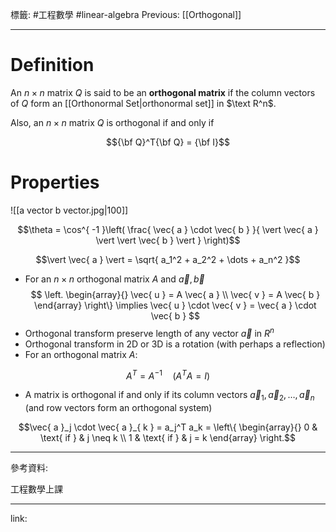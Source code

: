 標籤: #工程數學 #linear-algebra 
Previous: [[Orthogonal]]

---

# Definition

An $n \times n$ matrix $Q$ is said to be an **orthogonal matrix** if the column vectors of $Q$ form an [[Orthonormal Set|orthonormal set]] in $\text R^n$.

Also, an $n \times n$ matrix $Q$ is orthogonal if and only if 

$${\bf Q}^T{\bf Q} = {\bf I}$$

# Properties

![[a vector b vector.jpg|100]]

$$\theta = \cos^{ -1 }\left( \frac{ \vec{ a } \cdot \vec{ b } }{ \vert \vec{ a } \vert \vert \vec{ b } \vert } \right)$$

$$\vert \vec{ a } \vert = \sqrt{ a_1^2 + a_2^2 + \dots + a_n^2 }$$

- For an $n \times n$ orthogonal matrix $A$ and $\vec{ a }, \vec{ b }$
$$
\left.
\begin{array}{}
	\vec{ u } = A \vec{ a } \\
	\vec{ v } = A \vec{ b }
\end{array}
\right\}
\implies \vec{ u } \cdot \vec{ v } = \vec{ a } \cdot \vec{ b }
$$
- Orthogonal transform preserve length of any vector $\vec{ a }$ in $R^n$
- Orthogonal transform in 2D or 3D is a rotation (with perhaps a reflection)
- For an orthogonal matrix $A$:

$$A^T = A^{ -1 } \quad (A^T A = I)$$

- A matrix is orthogonal if and only if its column vectors $\vec{ a }_{ 1 }, \vec{ a }_{ 2 }, \dots, \vec{ a }_n$ (and row vectors form an orthogonal system)

$$\vec{ a }_j \cdot \vec{ a }_{ k } = a_j^T a_k = \left\{ \begin{array}{} 0 & \text{ if } & j \neq k \\ 1 & \text{ if } & j = k \end{array} \right.$$

---

參考資料:

工程數學上課

---

link:

